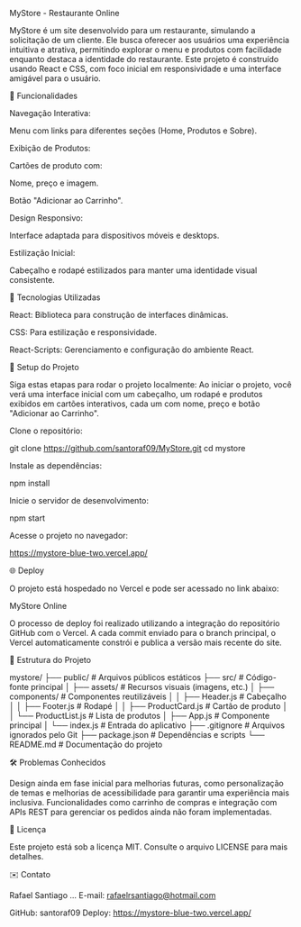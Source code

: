 MyStore - Restaurante Online

MyStore é um site desenvolvido para um restaurante, simulando a solicitação de um cliente. Ele busca oferecer aos usuários uma experiência intuitiva e atrativa, permitindo explorar o menu e produtos com facilidade enquanto destaca a identidade do restaurante. Este projeto é construído usando React e CSS, com foco inicial em responsividade e uma interface amigável para o usuário.

🌟 Funcionalidades

Navegação Interativa:

Menu com links para diferentes seções (Home, Produtos e Sobre).

Exibição de Produtos:

Cartões de produto com:

Nome, preço e imagem.

Botão "Adicionar ao Carrinho".

Design Responsivo:

Interface adaptada para dispositivos móveis e desktops.

Estilização Inicial:

Cabeçalho e rodapé estilizados para manter uma identidade visual consistente.

🚀 Tecnologias Utilizadas

React: Biblioteca para construção de interfaces dinâmicas.

CSS: Para estilização e responsividade.

React-Scripts: Gerenciamento e configuração do ambiente React.

📆 Setup do Projeto

Siga estas etapas para rodar o projeto localmente: Ao iniciar o projeto, você verá uma interface inicial com um cabeçalho, um rodapé e produtos exibidos em cartões interativos, cada um com nome, preço e botão "Adicionar ao Carrinho".

Clone o repositório:

git clone https://github.com/santoraf09/MyStore.git
cd mystore

Instale as dependências:

npm install

Inicie o servidor de desenvolvimento:

npm start

Acesse o projeto no navegador:

https://mystore-blue-two.vercel.app/

🌐 Deploy

O projeto está hospedado no Vercel e pode ser acessado no link abaixo:

MyStore Online

O processo de deploy foi realizado utilizando a integração do repositório GitHub com o Vercel. A cada commit enviado para o branch principal, o Vercel automaticamente constrói e publica a versão mais recente do site.

📂 Estrutura do Projeto

mystore/
├── public/                 # Arquivos públicos estáticos
├── src/                    # Código-fonte principal
│   ├── assets/             # Recursos visuais (imagens, etc.)
│   ├── components/         # Componentes reutilizáveis
│   │   ├── Header.js       # Cabeçalho
│   │   ├── Footer.js       # Rodapé
│   │   ├── ProductCard.js  # Cartão de produto
│   │   └── ProductList.js  # Lista de produtos
│   ├── App.js              # Componente principal
│   └── index.js            # Entrada do aplicativo
├── .gitignore              # Arquivos ignorados pelo Git
├── package.json            # Dependências e scripts
└── README.md               # Documentação do projeto

🛠️ Problemas Conhecidos

Design ainda em fase inicial para melhorias futuras, como personalização de temas e melhorias de acessibilidade para garantir uma experiência mais inclusiva. Funcionalidades como carrinho de compras e integração com APIs REST para gerenciar os pedidos ainda não foram implementadas.

📄 Licença

Este projeto está sob a licença MIT. Consulte o arquivo LICENSE para mais detalhes.

✉️ Contato

Rafael Santiago
...
E-mail: [rafaelrsantiago@hotmail.com](mailto\:rafaelrsantiago@hotmail.com)

GitHub: santoraf09
Deploy: https://mystore-blue-two.vercel.app/ 


